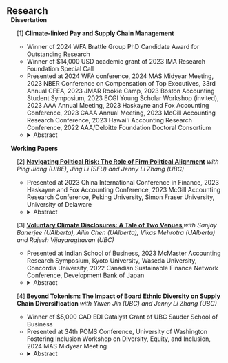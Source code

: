  
<h2 id="research" style="margin: 2px 0px 0px;"> <br> 
<br> Research</h2>
 <h4 style="margin:0 10px 0;"  >Dissertation</h4>

<div>
  <ul>  <div class="title"> [1] <strong> Climate-linked Pay and Supply Chain Management </strong>  </div>
  <ul>
    <li>   Winner of 2024 WFA Brattle Group PhD Candidate Award for Outstanding Research  <br></li>
     <li>   Winner of $14,000 USD academic grant of 2023 IMA Research Foundation Special Call<br></li>
     <li>   Presented at 2024 WFA conference, 2024 MAS Midyear Meeting, 2023 NBER Conference on Compensation of Top Executives, 33rd Annual CFEA, 2023 JMAR Rookie Camp, 2023 Boston Accounting Student Symposium, 2023 ECGI Young Scholar Workshop (invited), 2023 AAA Annual Meeting, 2023 Haskayne and Fox Accounting Conference, 2023 CAAA Annual Meeting, 2023 McGill Accounting Research Conference, 2023 Hawai'i Accounting Research Conference, 2022 AAA/Deloitte Foundation Doctoral Consortium</li>
   <li><details>
  <summary>Abstract</summary>
This study documents a positive and significant association between a firm’s use of climate-linked metrics in executive pay and its outsourced emissions to the supply chain. Using a sample of 870 listed U.S. firms, I find that firms with better internal corporate governance, better financial performance, and lower growth opportunities are more likely to use climate-linked pay. Such pay schemes are followed by an increase in upstream suppliers’ emissions, and a decrease in firms’ direct emissions. This effect is more pronounced among firms with greater climate pressure, greater bargaining power over suppliers, and lower external monitoring. To explore potential mechanisms, I show that firms with climate-linked pay facilitate emissions outsourcing by initiating (terminating) fewer (more) contracts with suppliers from regions with higher emissions costs. Overall, my findings highlight the potential impact of climate-linked metrics in executive compensation on the supply chain.
</details></li>
  </ul>
 </ul>
</div>

<h4 style="margin:0 10px 0;" >Working Papers</h4>
  
<div>
  <ul>   <div class="title"> [2] <strong><a href="https://papers.ssrn.com/sol3/papers.cfm?abstract_id=4430507">Navigating Political Risk: The Role of Firm Political Alignment</a></strong> <em> with Ping Jiang (UIBE), Jing Li (SFU) and Jenny Li Zhang (UBC) </em> </div>
 <ul>
     <li>  Presented at 2023 China International Conference in Finance, 2023 Haskayne and Fox Accounting Conference, 2023 McGill Accounting Research Conference, Peking University, Simon Fraser University, University of Delaware</li>
  <li><details>
  <summary>Abstract</summary>
We examine the determinants and consequences of an important but understudied strategy in managing political risks—firm political alignment (FPA). Using a GPT large language model, we measure FPA as the extent to which firms align their actions and commitments with government agendas as presented in annual reports.  Leveraging two political events in China, we find that: 1) as the anti-corruption campaign that started in 2012 and later spread across different provinces serves as a staggered shock that reduces the effectiveness of political ties, firms increase their FPA in response; 2) the extent of FPA largely mitigates the negative market reaction around the announcement of the common prosperity policy in 2021 which heightens policy uncertainty for non-state-owned firms. Overall, our findings provide novel evidence that firms engage in FPA to manage political risk.  
</details></li>
  </ul>
   </ul>
</div>

 
<div>
   <ul>  <div class="title"> [3] <strong> <a href="https://papers.ssrn.com/sol3/papers.cfm?abstract_id=4575733">Voluntary Climate Disclosures: A Tale of Two Venues </a></strong> <em> with Sanjay Banerjee (UAlberta), Ailin Chen (UAlberta), Vikas
Mehrotra (UAlberta) and Rajesh Vijayaraghavan (UBC) </em> </div>
 <ul>
     <li>  Presented at Indian School of Business, 2023 McMaster Accounting Research Symposium, Kyoto University, Waseda University, Concordia University, 2022 Canadian Sustainable Finance Network Conference, Development Bank of Japan</li>
    <li><details>
  <summary>Abstract</summary>
We examine the determinants and consequences of firms’ choice between two venues for voluntary climate disclosure—corporate social responsibility (CSR) reports and the Carbon Disclosure Project (CDP). We find that a firm’s prior CSR disclosure is positively associated with its CDP disclosure, but not vice versa. Firms with prior CSR disclosure are less likely to disclose via the CDP when they have more climate-related shareholder resolutions, greater carbon impact, and tighter financial constraints. Following the CDP disclosure initiation, firms experience higher liquidity, ESG ratings, analyst coverage, and lower emissions–although these findings apply only to firms without prior CSR disclosure. Overall, our results point to a hitherto overlooked strategic angle in the choice of voluntary climate disclosure by firms. 
</details></li>
  </ul>
    </ul>
</div>
 
 
<div>
   <ul>  <div class="title"> [4]<strong> Beyond Tokenism: The Impact of Board Ethnic Diversity on Supply Chain Diversification </strong> <em> with Yiwen Jin (UBC) and Jenny Li Zhang (UBC)</em> </div>
 <ul>
     <li>  Winner of $5,000 CAD EDI Catalyst Grant of UBC Sauder School of Business</li>
   <li>   Presented at 34th POMS Conference, University of Washington Fostering Inclusion Workshop on Diversity, Equity, and Inclusion, 2024 MAS Midyear Meeting</li>
  <li><details>
  <summary>Abstract</summary>
We examine whether and how board ethnic diversity shapes the supply chain structure of firms. Leveraging a California bill as an exogenous shock, we show that greater board ethnic diversity leads to a more diversified supply chain. Such diversification is primarily driven by greater information accessibility to upstream suppliers and heightened risk aversion. We find that firms with ethnically diverse boards seek suppliers from similar cultural origins and achieve more efficient inventory performance. Additionally, the associations between board ethnic diversity and supply chain diversification are more pronounced in firms with inferior supplier information and elevated supply chain risks.
   
</details></li>

  </ul>
    </ul>
</div>

  

 
